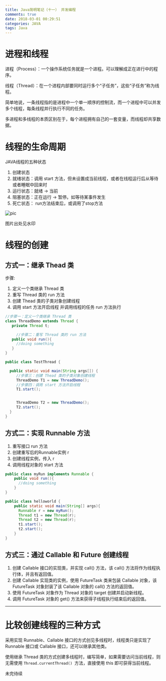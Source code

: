 ```yaml
---
title: Java简明笔记（十一） 并发编程
comments: true
date: 2018-03-01 00:29:51
categories: JAVA
tags: Java
---
```


# 进程和线程

进程（Process）：一个操作系统任务就是一个进程。可以理解成正在进行中的程序。

线程（Thread）：在一个进程内部要同时运行多个“子任务”，这些“子任务”称为线程。

简单地说，一条线程指的是进程中一个单一顺序的控制流，而一个进程中可以并发多个线程，每条线程并行执行不同的任务。

多进程和多线程的本质区别在于，每个进程拥有自己的一套变量，而线程却共享数据。

# 线程的生命周期

JAVA线程的五种状态
1. 创建状态
2. 就绪状态：调用 start 方法，但未设置成当前线程，或者在线程运行后从等待或者睡眠中回来时
3. 运行状态：就绪 -> 当前
4. 阻塞状态：正在运行 -> 暂停。如等待某事件发生
5. 死亡状态： run方法结束后，或调用了stop方法


![pic](http://www.runoob.com/wp-content/uploads/2014/01/java-thread.jpg)

图片出处见水印

# 线程的创建

## 方式一：继承 Thead 类

步骤:
1. 定义一个类继承 Thread 类
2. 重写 Thread 类的 run 方法
3. 创建 Thead 类的子类对象创建线程
4. 调用 start 方法开启线程 并调用线程的任务 run 方法执行

```java
//步骤一：定义一个类继承 Thread 类
class ThreadDemo extends Thread {
   private Thread t;

     //步骤二：重写 Thread 类的 run 方法
   public void run(){
     //doing something
   }
}

public class TestThread {

  public static void main(String args[]) {
     //步骤三：创建 Thead 类的子类对象创建线程
     ThreadDemo T1 = new ThreadDemo();
     //步骤四：调用 start 方法开启线程
     T1.start();


     ThreadDemo T2 = new ThreadDemo();
     T2.start();
  }   
}
```

## 方式二：实现 Runnable 方法

1. 重写接口 run 方法
2. 创建重写后的Runnable实例 r
3. 创建线程实例，传入 r
4. 调用线程对象的 start 方法

```java
public class myRun implements Runnable {
    public void run(){
      //doing something
    }
}

public class helloworld {
    public static void main(String[] args){
      Runnable r = new myRun();
      Thread t1 = new Thread(r);
      Thread t2 = new Thread(r);
      t1.start();
      t2.start();
    }
}
```

## 方式三：通过 Callable 和 Future 创建线程

1. 创建 Callable 接口的实现类，并实现 call() 方法，该 call() 方法将作为线程执行体，并且有返回值。
2. 创建 Callable 实现类的实例，使用 FutureTask 类来包装 Callable 对象，该 FutureTask 对象封装了该 Callable 对象的 call() 方法的返回值。
3. 使用 FutureTask 对象作为 Thread 对象的 target 创建并启动新线程。
4. 调用 FutureTask 对象的 get() 方法来获得子线程执行结束后的返回值。


---

# 比较创建线程的三种方式

采用实现 Runnable、Callable 接口的方式创见多线程时，线程类只是实现了 Runnable 接口或 Callable 接口，还可以继承其他类。

使用继承 Thread 类的方式创建多线程时，编写简单，如果需要访问当前线程，则无需使用 `Thread.currentThread() `方法，直接使用 this 即可获得当前线程。

未完待续
